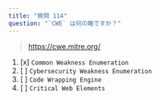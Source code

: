 ```yaml
---
title: "質問 114"
question: "`CWE` は何の略ですか？"
---
```


> https://cwe.mitre.org/
1. [x] `Common Weakness Enumeration`
1. [ ] `Cybersecurity Weakness Enumeration`
1. [ ] `Code Wrapping Engine`
1. [ ] `Critical Web Elements`